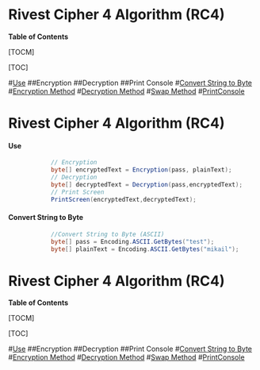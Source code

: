 # Rivest Cipher 4 Algorithm (RC4)




**Table of Contents**

[TOCM]

[TOC]

#[Use](https://github.com/pandao/editor.md "Heading link")
##Encryption
##Decryption
##Print Console
#[Convert String to Byte](https://github.com/pandao/editor.md "Heading link")
#[Encryption Method](https://github.com/pandao/editor.md "Heading link")
#[Decryption Method](https://github.com/pandao/editor.md "Heading link")
#[Swap Method](https://github.com/pandao/editor.md "Heading link")
#[PrintConsole](https://github.com/pandao/editor.md "Heading link")


# Rivest Cipher 4 Algorithm (RC4)

#### **Use**
```csharp
            // Encryption
            byte[] encryptedText = Encryption(pass, plainText);
            // Decryption
            byte[] decryptedText = Decryption(pass,encryptedText);
            // Print Screen
            PrintScreen(encryptedText,decryptedText);

```
#### **Convert String to Byte**
```csharp
            //Convert String to Byte (ASCII)
            byte[] pass = Encoding.ASCII.GetBytes("test");
            byte[] plainText = Encoding.ASCII.GetBytes("mikail");
```


# Rivest Cipher 4 Algorithm (RC4)




**Table of Contents**

[TOCM]

[TOC]

#[Use](https://github.com/pandao/editor.md "Heading link")
##Encryption
##Decryption
##Print Console
#[Convert String to Byte](https://github.com/pandao/editor.md "Heading link")
#[Encryption Method](https://github.com/pandao/editor.md "Heading link")
#[Decryption Method](https://github.com/pandao/editor.md "Heading link")
#[Swap Method](https://github.com/pandao/editor.md "Heading link")
#[PrintConsole](https://github.com/pandao/editor.md "Heading link")
